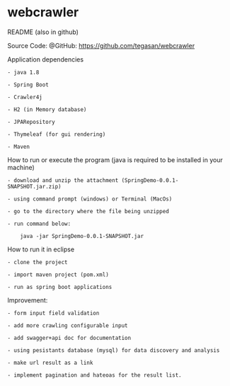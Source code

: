 # webcrawler

README (also in github)


Source Code: @GitHub: https://github.com/tegasan/webcrawler


Application dependencies

	- java 1.8

	- Spring Boot

	- Crawler4j

	- H2 (in Memory database)

	- JPARepository

	- Thymeleaf (for gui rendering)

	- Maven


How to run or execute the program (java is required to be installed in your machine)

	- download and unzip the attachment (SpringDemo-0.0.1-SNAPSHOT.jar.zip)

	- using command prompt (windows) or Terminal (MacOs)

	- go to the directory where the file being unzipped

	- run command below: 

		java -jar SpringDemo-0.0.1-SNAPSHOT.jar


How to run it in eclipse

	- clone the project

	- import maven project (pom.xml)

	- run as spring boot applications


Improvement:

	- form input field validation

	- add more crawling configurable input

	- add swagger+api doc for documentation

	- using pesistants database (mysql) for data discovery and analysis

	- make url result as a link

	- implement pagination and hateoas for the result list.

